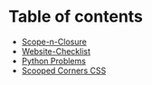 # Table of contents

* [Scope-n-Closure](README.md)
* [Website-Checklist](website-checklist.md)
* [Python Problems](python-problems.md)
* [Scooped Corners CSS](scooped-corners-css.md)

